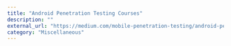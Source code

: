 ```yaml
---
title: "Android Penetration Testing Courses"
description: ""
external_url: "https://medium.com/mobile-penetration-testing/android-penetration-testing-courses-4effa36ac5ed"
category: "Miscellaneous"
---
```


